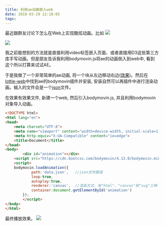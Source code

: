 ```yaml
---
title: 利用ae动画嵌入web
date: 2018-03-29 12:18:03
tags:
---
```


最近跟群友讨论下怎么在Web上实现酷炫动画。比如
![](/images/ae-1.gif)

![](/images/ae-2.gif)

我之前能想到的方法就是直接利用video标签嵌入页面、或者直接用D3这些第三方库手写动画。但是朋友告诉我利用bodymovin.js将ae的动画倒入到web中, 看到这个所以打算来试试AE。

于是我做了一个非常简单的ae动画, 将一个块从左边移动右边([效果](/images/ae-3.mov))。然后在[lottie-web](https://github.com/airbnb/lottie-web/)中找到ae的bodymovin插件并安装, 安装自然可以再插件中进行渲染动画。输入的文件会是一个[json](/images/ae-4.json)文件。

在效果有效果文件, 新建一个web, 然后引入bodymovin.js, 并且利用bodymovin对象导入动画。
``` html
<!DOCTYPE html>
<html lang="en">
<head>
    <meta charset="UTF-8">
    <meta name="viewport" content="width=device-width, initial-scale=1.0">
    <meta http-equiv="X-UA-Compatible" content="ie=edge">
    <title>Document</title>
</head>
<body>
        <div id="animation"></div>
    <script src="https://cdn.bootcss.com/bodymovin/4.13.0/bodymovin.min.js"></script>
    <script>
    bodymovin.loadAnimation({
            path:'data.json',   //json文件路径
            loop:true,
            autoplay:true,
            renderer:'canvas',  //渲染方式，有"html"、"canvas"和"svg"三种
            container:document.getElementById('animation')
        });
        </script>
</body>
</html>
```
最终播放效果。
![](/images/ae-5.gif)
